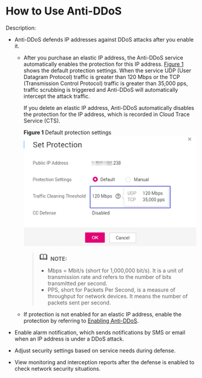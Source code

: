 # How to Use Anti-DDoS<a name="EN-US_TOPIC_0204851524"></a>

Description:

-   Anti-DDoS defends IP addresses against DDoS attacks after you enable it.
    -   After you purchase an elastic IP address, the Anti-DDoS service automatically enables the protection for this IP address.  [Figure 1](#fig1187371918561)  shows the default protection settings. When the service UDP \(User Datagram Protocol\) traffic is greater than 120 Mbps or the TCP \(Transmission Control Protocol\) traffic is greater than 35,000 pps, traffic scrubbing is triggered and Anti-DDoS will automatically intercept the attack traffic.

        If you delete an elastic IP address, Anti-DDoS automatically disables the protection for the IP address, which is recorded in Cloud Trace Service \(CTS\).

        **Figure  1**  Default protection settings<a name="fig1187371918561"></a>  
        ![](figures/default-protection-settings.png "default-protection-settings")

        >![](public_sys-resources/icon-note.gif) **NOTE:**   
        >-   Mbps = Mbit/s \(short for 1,000,000 bit/s\). It is a unit of transmission rate and refers to the number of bits transmitted per second.  
        >-   PPS, short for Packets Per Second, is a measure of throughput for network devices. It means the number of packets sent per second.  

    -   If protection is not enabled for an elastic IP address, enable the protection by referring to  [Enabling Anti-DDoS](enabling-anti-ddos.md).

-   Enable alarm notification, which sends notifications by SMS or email when an IP address is under a DDoS attack.
-   Adjust security settings based on service needs during defense.
-   View monitoring and interception reports after the defense is enabled to check network security situations.

